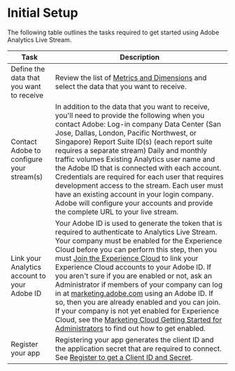 # Initial Setup

The following table outlines the tasks required to get started using Adobe Analytics Live Stream.

 

|Task|Description|
|----|-----------|
|Define the data that you want to receive|Review the list of [Metrics and Dimensions](metrics_dimensions.md#) and select the data that you want to receive.|
|Contact Adobe to configure your stream\(s\)| In addition to the data that you want to receive, you'll need to provide the following when you contact Adobe: Log-in company Data Center \(San Jose, Dallas, London, Pacific Northwest, or Singapore\) Report Suite ID\(s\) \(each report suite requires a separate stream\) Daily and monthly traffic volumes Existing Analytics user name and the Adobe ID that is connected with each account. Credentials are required for each user that requires development access to the stream. Each user must have an existing account in your login company. Adobe will configure your accounts and provide the complete URL to your live stream. |
|Link your Analytics account to your Adobe ID| Your Adobe ID is used to generate the token that is required to authenticate to Analytics Live Stream. Your company must be enabled for the Experience Cloud before you can perform this step, then you must [Join the Experience Cloud](http://microsite.omniture.com/t2/help/en_US/mcloud/?f=link_accounts) to link your Experience Cloud accounts to your Adobe ID. If you aren't sure if you are enabled or not, ask an Administrator if members of your company can log in at [marketing.adobe.com](https://marketing.adobe.com/) using an Adobe ID. If so, then you are already enabled and you can join. If your company is not yet enabled for Experience Cloud, see the [Marketing Cloud Getting Started for Administrators](http://microsite.omniture.com/t2/help/en_US/mcloud/?f=admin_getting_started) to find out how to get enabled. |
|Register your app| Registering your app generates the client ID and the application secret that are required to connect. See [Register to get a Client ID and Secret](https://marketing.adobe.com/developer/documentation/authentication-1/auth-register-app-1). |

